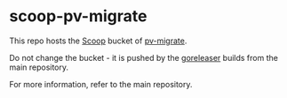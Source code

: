 # scoop-pv-migrate

This repo hosts the [Scoop](https://scoop.sh/) bucket 
of [pv-migrate](https://github.com/utkuozdemir/pv-migrate).

Do not change the bucket - it is pushed by the [goreleaser](https://goreleaser.com/) 
builds from the main repository.

For more information, refer to the main repository.

